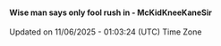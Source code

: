#### Wise man says only fool rush in - McKidKneeKaneSir
Updated on 11/06/2025 - 01:03:24 (UTC) Time Zone

